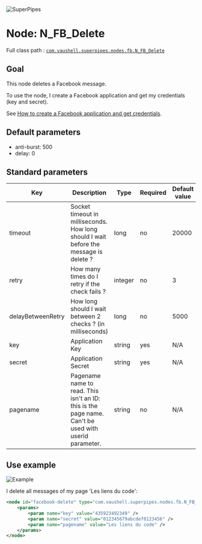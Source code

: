 ![SuperPipes](https://raw2.github.com/fabienvauchelles/superpipes/master/docs/images/logo_slogan238.png)


# Node: N_FB_Delete

Full class path : [`com.vaushell.superpipes.nodes.fb.N_FB_Delete`](../../superpipes/src/main/java/com/vaushell/superpipes/nodes/fb/N_FB_Delete.java)


## Goal

This node deletes a Facebook message.

To use the node, I create a Facebook application and get my credentials (key and secret).

See [How to create a Facebook application and get credentials](../tutorials/Create_Facebook_Application.md).


## Default parameters

* anti-burst: 500
* delay: 0


## Standard parameters

Key | Description | Type | Required | Default value | Example value
 --- | --- | --- | --- | --- | --- 
timeout | Socket timeout in milliseconds. How long should I wait before the message is delete ? | long | no | 20000 | 20000
retry | How many times do I retry if the check fails ? | integer | no | 3 | 3
delayBetweenRetry | How long should I wait between 2 checks ? (in milliseconds) | long | no | 5000 | 5000
key | Application Key | string | yes | N/A | 435923492349
secret | Application Secret | string | yes | N/A | 012345679abcdef0123456
pagename | Pagename name to read. This isn't an ID: this is the page name. Can't be used with userid parameter. | string | no | N/A | Les liens du code


## Use example

![Example](https://raw2.github.com/fabienvauchelles/superpipes/master/docs/images/delete_facebook.png)

I delete all messages of my page 'Les liens du code':

```xml
<node id="facebook-delete" type="com.vaushell.superpipes.nodes.fb.N_FB_Delete">
    <params>
        <param name="key" value="435923492349" />
        <param name="secret" value="012345679abcdef0123456" />
        <param name="pagename" value="Les liens du code" />
    </params>
</node>
```
